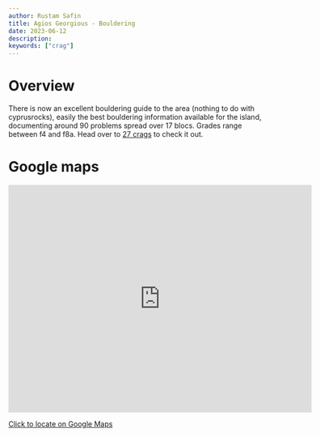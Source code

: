 ```yaml
---
author: Rustam Safin
title: Agios Georgious - Bouldering
date: 2023-06-12
description:
keywords: ["crag"]
---
```


# Overview

There is now an excellent bouldering guide to the area (nothing to do with cyprusrocks), easily the best bouldering information available for the island, documenting around 90 problems spread over 17 blocs. Grades range between f4 and f8a.
Head over to [27 crags](https://27crags.com/crags/inia-droushia) to check it out.

# Google maps

<iframe src="https://www.google.com/maps/embed?pb=!1m13!1m8!1m3!1d524.8647387581188!2d32.37450082018161!3d34.965122989326176!3m2!1i1024!2i768!4f13.1!3m2!1m1!2zMzTCsDU3JzU1LjEiTiAzMsKwMjInMDYuMyJF!5e1!3m2!1sen!2s!4v1686551259667!5m2!1sen!2s" width="600" height="450" style="border:0;" allowfullscreen="" loading="lazy" referrerpolicy="no-referrer-when-downgrade"></iframe>

[Click to locate on Google Maps](https://goo.gl/maps/trgQ3WYeUoEFAa1g9)
